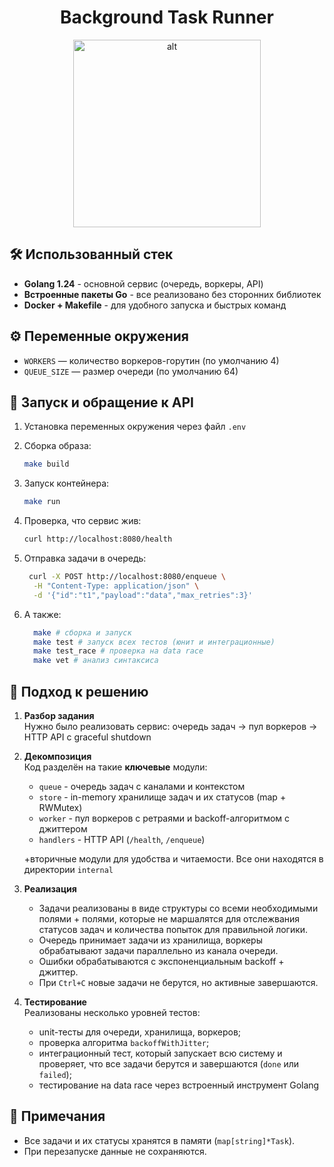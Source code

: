 <h1 align="center"> Background Task Runner </h1>

<p align="center">
  <img src="https://media2.giphy.com/media/v1.Y2lkPTc5MGI3NjExeHppdnN1dG81dDN1czN4Y2ozeThkdXM0YjRyYWVwbnNzamlqdmpnbCZlcD12MV9pbnRlcm5hbF9naWZfYnlfaWQmY3Q9Zw/G3Hu8RMcnHZA2JK6x1/giphy.gif" alt="alt" width="300" />
</p>

## 🛠️ Использованный стек

- **Golang 1.24** - основной сервис (очередь, воркеры, API)  
- **Встроенные пакеты Go** - все реализовано без сторонних библиотек  
- **Docker + Makefile** - для удобного запуска и быстрых команд  

## ⚙️ Переменные окружения

- `WORKERS` — количество воркеров-горутин (по умолчанию 4)  
- `QUEUE_SIZE` — размер очереди (по умолчанию 64)  

## 🚀 Запуск и обращение к API

1. Установка переменных окружения через файл `.env`

2. Сборка образа:  
   ```bash
   make build
   ```

3. Запуск контейнера:  
   ```bash
   make run
   ```

4. Проверка, что сервис жив:  
   ```bash
   curl http://localhost:8080/health
   ```

5. Отправка задачи в очередь:  
   ```bash
    curl -X POST http://localhost:8080/enqueue \
     -H "Content-Type: application/json" \
     -d '{"id":"t1","payload":"data","max_retries":3}'
   ```

6. А также:
    ```bash
      make # сборка и запуск
      make test # запуск всех тестов (юнит и интеграционные)
      make test_race # проверка на data race
      make vet # анализ синтаксиса 
    ```

## 📌 Подход к решению

1. **Разбор задания**  
   Нужно было реализовать сервис: очередь задач -> пул воркеров -> HTTP API c graceful shutdown

2. **Декомпозиция**  
   Код разделён на такие **ключевые** модули:  
   - `queue` - очередь задач с каналами и контекстом  
   - `store` - in-memory хранилище задач и их статусов (map + RWMutex)
   - `worker` - пул воркеров с ретраями и backoff-алгоритмом с джиттером
   - `handlers` - HTTP API (`/health`, `/enqueue`)

   +вторичные модули для удобства и читаемости. Все они находятся в директории `internal`

3. **Реализация**  
   - Задачи реализованы в виде структуры со всеми необходимыми полями + полями, которые не маршалятся для отслежвания статусов задач и количества попыток для правильной логики.  
   - Очередь принимает задачи из хранилища, воркеры обрабатывают задачи параллельно из канала очереди.  
   - Ошибки обрабатываются с экспоненциальным backoff + джиттер.  
   - При `Ctrl+C` новые задачи не берутся, но активные завершаются.

4. **Тестирование**  
   Реализованы несколько уровней тестов:  
   - unit-тесты для очереди, хранилища, воркеров;  
   - проверка алгоритма `backoffWithJitter`;  
   - интеграционный тест, который запускает всю систему и проверяет, что все задачи берутся и завершаются (`done` или `failed`);  
   - тестирование на data race через встроенный инструмент Golang

## 📝 Примечания

- Все задачи и их статусы хранятся в памяти (`map[string]*Task`).  
- При перезапуске данные не сохраняются.  
